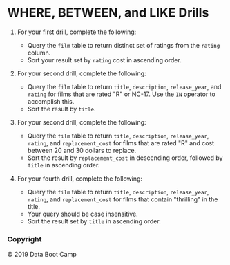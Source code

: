 # WHERE, BETWEEN, and LIKE Drills

1.  For your first drill, complete the following:
    * Query the `film` table to return distinct set of ratings from the `rating` column.
    * Sort your result set by `rating` cost in ascending order.
    
2. For your second drill, complete the following:
    * Query the `film` table to return `title`, `description`, `release_year`, and `rating` for films that are rated "R" or NC-17. Use the `IN` operator to accomplish this.
    * Sort the result by `title`.

3. For your second drill, complete the following:
    * Query the `film` table to return `title`, `description`, `release_year`, `rating`, and `replacement_cost` for films that are rated "R" and cost between 20 and 30 dollars to replace.
    * Sort the result by `replacement_cost` in descending order, followed by `title` in ascending order.

4. For your fourth drill, complete the following:
    * Query the `film` table to return `title`, `description`, `release_year`, `rating`, and `replacement_cost` for films that contain "thrilling" in the title.
    * Your query should be case insensitive.
    * Sort the result set by `title` in ascending order.

### Copyright

© 2019 Data Boot Camp
